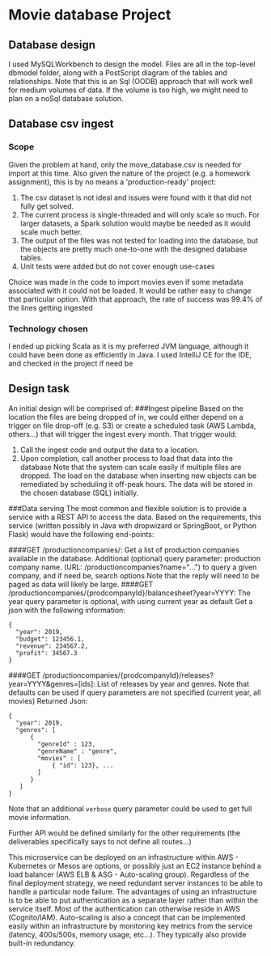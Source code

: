 # Movie database Project

## Database design
I used MySQLWorkbench to design the model. Files are all in the top-level dbmodel folder, 
along with a PostScript diagram of the tables and relationships.
Note that this is an Sql (OODB) approach that will work well for medium volumes of data. If the volume is too high,
we might need to plan on a noSql database solution.
## Database csv ingest
### Scope
Given the problem at hand, only the move_database.csv is needed for import at this time. 
Also given the nature of the project (e.g. a homework assignment), this is by no means a 'production-ready' project:
1. The csv dataset is not ideal and issues were found with it that did not fully get solved.
1. The current process is single-threaded and will only scale so much. For larger datasets, a Spark solution would 
maybe be needed as it would scale much better.
1. The output of the files was not tested for loading into the database, but the objects are pretty much one-to-one with
the designed database tables.
1. Unit tests were added but do not cover enough use-cases

Choice was made in the code to import movies even if some metadata associated with it could not be loaded. It would be 
rather easy to change that particular option. With that approach, the rate of success was 99.4% of the lines getting 
ingested

### Technology chosen
I ended up picking Scala as it is my preferred JVM language, although it could have been
done as efficiently in Java. I used IntelliJ CE for the IDE, and checked in the project if need be

## Design task
An initial design will be comprised of:
###Ingest pipeline
Based on the location the files are being dropped of in, we could either depend on a trigger on file drop-off (e.g. S3)
or create a scheduled task (AWS Lambda, others...) that will trigger the ingest every month. 
That trigger would: 
1. Call the ingest code and output the data to a location.
1. Upon completion, call another process to load that data into the database
Note that the system can scale easily if multiple files are dropped. The load on the database
when inserting new objects can be remediated by scheduling it off-peak hours.
The data will be stored in the chosen database (SQL) initially.

###Data serving
The most common and flexible solution is to provide a service with a REST API to access the data.
Based on the requirements, this service (written possibly in Java with dropwizard or SpringBoot, or Python Flask) would
have the following end-points:

####GET /productioncompanies/: 
Get a list of production companies available in the database.
Additional (optional) query parameter: production company name. (URL: /productioncompanies?name="...") to query a given 
company, and if need be, search options
Note that the reply will need to be paged as data will likely be large.
####GET /productioncompanies/{prodcompanyId}/balancesheet?year=YYYY: 
The year query parameter is optional, with using current year as default
Get a json with the following information:
```
{
  "year": 2019,
  "budget": 123456.1,
  "revenue": 234567.2,
  "profit": 34567.3
}
``` 
####GET /productioncompanies/{prodcompanyId}/releases?year=YYYY&genres=[ids]: 
List of releases by year and genres. Note that defaults can be used if 
query parameters are not specified (current year, all movies)
Returned Json:
```$xslt
{
  "year": 2019,
  "genres": [
      {
        "genreId" : 123,
        "genreName" : "genre",
        "movies" : [ 
            { "id": 123}, ... 
        ]
      }
   ]
}  
```
Note that an additional `verbose` query parameter could be used to get full movie information.

Further API would be defined similarly for the other requirements (the deliverables specifically says to not define all routes...)

This microservice can be deployed on an infrastructure within AWS - Kubernetes or Mesos are options, or possibly just an EC2
instance behind a load balancer (AWS ELB & ASG - Auto-scaling group). Regardless of the final deployment strategy, we need redundant server instances to be able to handle a particular node failure.
The advantages of using an infrastructure is to be able to put authentication as a separate layer rather than within 
the service itself. Most of the authentication can otherwise reside in AWS (Cognito/IAM).
Auto-scaling is also a concept that can be implemented easily within an infrastructure by monitoring key metrics from 
the service (latency, 400s/500s, memory usage, etc...). They typically also provide built-in redundancy.
 
